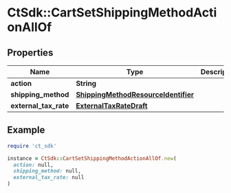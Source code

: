 # CtSdk::CartSetShippingMethodActionAllOf

## Properties

| Name | Type | Description | Notes |
| ---- | ---- | ----------- | ----- |
| **action** | **String** |  | [optional] |
| **shipping_method** | [**ShippingMethodResourceIdentifier**](ShippingMethodResourceIdentifier.md) |  | [optional] |
| **external_tax_rate** | [**ExternalTaxRateDraft**](ExternalTaxRateDraft.md) |  | [optional] |

## Example

```ruby
require 'ct_sdk'

instance = CtSdk::CartSetShippingMethodActionAllOf.new(
  action: null,
  shipping_method: null,
  external_tax_rate: null
)
```

